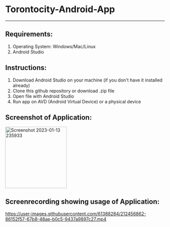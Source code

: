 # Torontocity-Android-App
---
## Requirements:
1. Operating System: Windows/Mac/Linux
1. Android Studio

## Instructions:
1. Download Android Studio on your machine (if you don't have it installed already)
1. Clone this github repository or download .zip file
1. Open file with Android Studio
1. Run app on AVD (Android Virtual Device) or a physical device

## Screenshot of Application:
<img width="194" alt="Screenshot 2023-01-13 235933" src="https://user-images.githubusercontent.com/61388284/212456726-126660f9-6ef8-4939-9031-6e6853a34882.png">

## Screenrecording showing usage of Application:
https://user-images.githubusercontent.com/61388284/212456862-86152f57-67b8-48ae-b0c5-9437a9897c27.mp4
